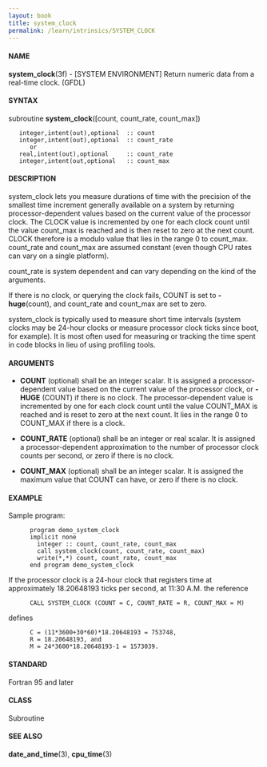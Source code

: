 ```yaml
---
layout: book
title: system_clock
permalink: /learn/intrinsics/SYSTEM_CLOCK
---
```

#### NAME

__system\_clock__(3f) - \[SYSTEM ENVIRONMENT\] Return numeric data from a real-time clock.
(GFDL)

#### SYNTAX

subroutine __system\_clock__(\[count, count\_rate, count\_max\])

```
   integer,intent(out),optional  :: count
   integer,intent(out),optional  :: count_rate
      or
   real,intent(out),optional     :: count_rate
   integer,intent(out,optional   :: count_max
```

#### DESCRIPTION

system\_clock lets you measure durations of time with the precision of
the smallest time increment generally available on a system by returning
processor-dependent values based on the current value of the processor
clock. The CLOCK value is incremented by one for each clock count until
the value count\_max is reached and is then reset to zero at the next
count. CLOCK therefore is a modulo value that lies in the range 0 to
count\_max. count\_rate and count\_max are assumed constant (even though
CPU rates can vary on a single platform).

count\_rate is system dependent and can vary depending on the kind of
the arguments.

If there is no clock, or querying the clock fails, COUNT is set to
__-huge__(count), and count\_rate and count\_max are set to zero.

system\_clock is typically used to measure short time intervals (system
clocks may be 24-hour clocks or measure processor clock ticks since
boot, for example). It is most often used for measuring or tracking the
time spent in code blocks in lieu of using profiling tools.

#### ARGUMENTS

  - __COUNT__
    (optional) shall be an integer scalar. It is assigned a
    processor-dependent value based on the current value of the
    processor clock, or __-HUGE__ (COUNT) if there is no clock. The
    processor-dependent value is incremented by one for each clock count
    until the value COUNT\_MAX is reached and is reset to zero at the
    next count. It lies in the range 0 to COUNT\_MAX if there is a
    clock.

  - __COUNT\_RATE__
    (optional) shall be an integer or real scalar. It is assigned a
    processor-dependent approximation to the number of processor clock
    counts per second, or zero if there is no clock.

  - __COUNT\_MAX__
    (optional) shall be an integer scalar. It is assigned the maximum
    value that COUNT can have, or zero if there is no clock.

#### EXAMPLE

Sample program:

```
      program demo_system_clock
      implicit none
        integer :: count, count_rate, count_max
        call system_clock(count, count_rate, count_max)
        write(*,*) count, count_rate, count_max
      end program demo_system_clock
```

If the processor clock is a 24-hour clock that registers time at
approximately 18.20648193 ticks per second, at 11:30 A.M. the reference

```
      CALL SYSTEM_CLOCK (COUNT = C, COUNT_RATE = R, COUNT_MAX = M)
```

defines

```
      C = (11*3600+30*60)*18.20648193 = 753748,
      R = 18.20648193, and
      M = 24*3600*18.20648193-1 = 1573039.
```

#### STANDARD

Fortran 95 and later

#### CLASS

Subroutine

#### SEE ALSO

__date\_and\_time__(3), __cpu\_time__(3)
